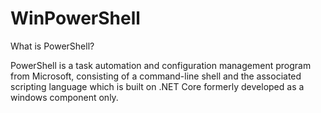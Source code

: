# WinPowerShell
What is PowerShell?

PowerShell is a task automation and configuration management program from Microsoft, consisting of a command-line shell and the associated scripting language which is built on .NET Core formerly developed as a windows component only.

